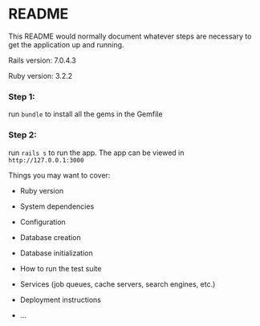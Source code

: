 # README

This README would normally document whatever steps are necessary to get the
application up and running.

Rails version: 7.0.4.3

Ruby version: 3.2.2

### Step 1: 
run `bundle` to install all the gems in the Gemfile

### Step 2:
run `rails s` to run the app. The app can be viewed in `http://127.0.0.1:3000`

Things you may want to cover:

* Ruby version

* System dependencies

* Configuration

* Database creation

* Database initialization

* How to run the test suite

* Services (job queues, cache servers, search engines, etc.)

* Deployment instructions

* ...
